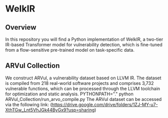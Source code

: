 # WelkIR

## Overview
In this repository you will find a Python implementation of WelkIR, a two-tier IR-based Transformer model for vulnerability detection, which is fine-tuned from a flow-sensitive pre-trained model on task-specific data.

## ARVul Collection
We construct ARVul, a vulnerability dataset based on LLVM IR. The dataset is compiled from 218 real-world software projects and comprises 3,732 vulnerable functions, which can be processed through the LLVM toolchain for optimization and static analysis.
PYTHONPATH="." python ARVul_Collection/run_arvo_compile.py 
The ARVul dataset can be accessed via the following link: (https://drive.google.com/drive/folders/1ZJ-MY-u7-XthTGw_Lnt5VhJGk44ByGx9?usp=sharing)
